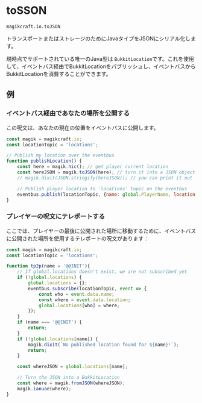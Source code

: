 
# toSSON

`magikcraft.io.toJSON`

トランスポートまたはストレージのためにJavaタイプをJSONにシリアル化します。

現時点でサポートされている唯一のJava型は `BukkitLocation`です。これを使用して、イベントバス経由でBukkitLocationをパブリッシュし、イベントバスからBukkitLocationを消費することができます。

## 例

### イベントバス経由であなたの場所を公開する

この呪文は、あなたの現在の位置をイベントバスに公開します。

```javascript
const magik = magikcraft.io;
const locationTopic = 'locations';

// Publish my location over the eventbus
function publishLocation() {
    const here = magik.hic(); // get player current location
    const hereJSON = magik.toJSON(here); // turn it into a JSON object
    // magik.dixit(JSON.stringify(hereJSON)); // you can print it out

    // Publish player location to 'locations' topic on the eventbus
    eventbus.publish(locationTopic, {name: global.PlayerName, location: hereJSON});
}
```

### プレイヤーの呪文にテレポートする

ここでは、プレイヤーの最後に公開された場所に移動するために、イベントバスに公開された場所を使用するテレポートの呪文があります：

```javascript
const magik = magikcraft.io;
const locationTopic = 'locations';

function tp2p(name = '@@INIT'){
    // If global.locations doesn't exist, we are not subscribed yet
    if (!global.locations) {
        global.locations = {};
        eventbus.subscribe(locationTopic, event => {
            const who = event.data.name;
            const where = event.data.location;
            global.locations[who] = where;
        });
    }
    if (name === '@@INIT') {
        return;
    }
    if (!global.locations[name]) {
        magik.dixit(`No published location found for ${name}!`);
        return;
    }

    const whereJSON = global.locations[name];

    // Turn the JSON into a BukkitLocation
    const where = magik.fromJSON(whereJSON);
    magik.ianuae(where);
}
```
